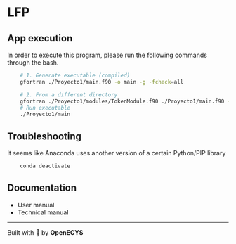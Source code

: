 # LFP

## App execution
In order to execute this program, please run the following commands through the bash.

```bash
    # 1. Generate executable (compiled)
    gfortran ./Proyecto1/main.f90 -o main -g -fcheck=all

    # 2. From a different directory
    gfortran ./Proyecto1/modules/TokenModule.f90 ./Proyecto1/main.f90 -o ./Proyecto1/main -g -fcheck=all
    # Run executable
    ./Proyecto1/main
```

## Troubleshooting

It seems like Anaconda uses another version of a certain Python/PIP library
```bash
    conda deactivate
```

## Documentation

- User manual
- Technical manual


---------

Built with :blue_heart: by **OpenECYS**